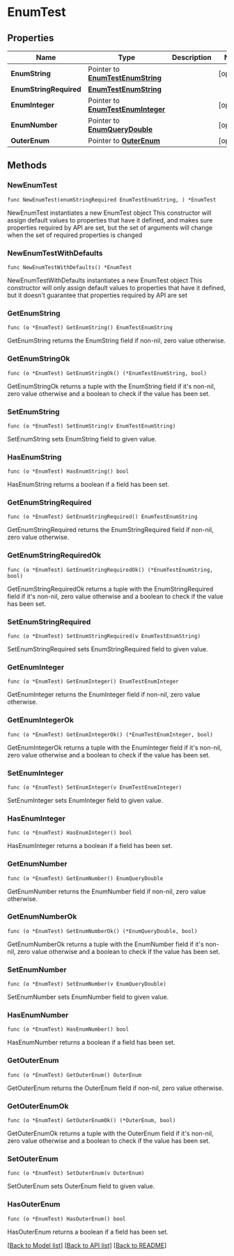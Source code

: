 # EnumTest

## Properties

Name | Type | Description | Notes
------------ | ------------- | ------------- | -------------
**EnumString** | Pointer to [**EnumTestEnumString**](Enum_TestEnumString.md) |  | [optional] 
**EnumStringRequired** | [**EnumTestEnumString**](Enum_TestEnumString.md) |  | 
**EnumInteger** | Pointer to [**EnumTestEnumInteger**](Enum_TestEnumInteger.md) |  | [optional] 
**EnumNumber** | Pointer to [**EnumQueryDouble**](enum_query_double.md) |  | [optional] 
**OuterEnum** | Pointer to [**OuterEnum**](OuterEnum.md) |  | [optional] 

## Methods

### NewEnumTest

`func NewEnumTest(enumStringRequired EnumTestEnumString, ) *EnumTest`

NewEnumTest instantiates a new EnumTest object
This constructor will assign default values to properties that have it defined,
and makes sure properties required by API are set, but the set of arguments
will change when the set of required properties is changed

### NewEnumTestWithDefaults

`func NewEnumTestWithDefaults() *EnumTest`

NewEnumTestWithDefaults instantiates a new EnumTest object
This constructor will only assign default values to properties that have it defined,
but it doesn't guarantee that properties required by API are set

### GetEnumString

`func (o *EnumTest) GetEnumString() EnumTestEnumString`

GetEnumString returns the EnumString field if non-nil, zero value otherwise.

### GetEnumStringOk

`func (o *EnumTest) GetEnumStringOk() (*EnumTestEnumString, bool)`

GetEnumStringOk returns a tuple with the EnumString field if it's non-nil, zero value otherwise
and a boolean to check if the value has been set.

### SetEnumString

`func (o *EnumTest) SetEnumString(v EnumTestEnumString)`

SetEnumString sets EnumString field to given value.

### HasEnumString

`func (o *EnumTest) HasEnumString() bool`

HasEnumString returns a boolean if a field has been set.

### GetEnumStringRequired

`func (o *EnumTest) GetEnumStringRequired() EnumTestEnumString`

GetEnumStringRequired returns the EnumStringRequired field if non-nil, zero value otherwise.

### GetEnumStringRequiredOk

`func (o *EnumTest) GetEnumStringRequiredOk() (*EnumTestEnumString, bool)`

GetEnumStringRequiredOk returns a tuple with the EnumStringRequired field if it's non-nil, zero value otherwise
and a boolean to check if the value has been set.

### SetEnumStringRequired

`func (o *EnumTest) SetEnumStringRequired(v EnumTestEnumString)`

SetEnumStringRequired sets EnumStringRequired field to given value.


### GetEnumInteger

`func (o *EnumTest) GetEnumInteger() EnumTestEnumInteger`

GetEnumInteger returns the EnumInteger field if non-nil, zero value otherwise.

### GetEnumIntegerOk

`func (o *EnumTest) GetEnumIntegerOk() (*EnumTestEnumInteger, bool)`

GetEnumIntegerOk returns a tuple with the EnumInteger field if it's non-nil, zero value otherwise
and a boolean to check if the value has been set.

### SetEnumInteger

`func (o *EnumTest) SetEnumInteger(v EnumTestEnumInteger)`

SetEnumInteger sets EnumInteger field to given value.

### HasEnumInteger

`func (o *EnumTest) HasEnumInteger() bool`

HasEnumInteger returns a boolean if a field has been set.

### GetEnumNumber

`func (o *EnumTest) GetEnumNumber() EnumQueryDouble`

GetEnumNumber returns the EnumNumber field if non-nil, zero value otherwise.

### GetEnumNumberOk

`func (o *EnumTest) GetEnumNumberOk() (*EnumQueryDouble, bool)`

GetEnumNumberOk returns a tuple with the EnumNumber field if it's non-nil, zero value otherwise
and a boolean to check if the value has been set.

### SetEnumNumber

`func (o *EnumTest) SetEnumNumber(v EnumQueryDouble)`

SetEnumNumber sets EnumNumber field to given value.

### HasEnumNumber

`func (o *EnumTest) HasEnumNumber() bool`

HasEnumNumber returns a boolean if a field has been set.

### GetOuterEnum

`func (o *EnumTest) GetOuterEnum() OuterEnum`

GetOuterEnum returns the OuterEnum field if non-nil, zero value otherwise.

### GetOuterEnumOk

`func (o *EnumTest) GetOuterEnumOk() (*OuterEnum, bool)`

GetOuterEnumOk returns a tuple with the OuterEnum field if it's non-nil, zero value otherwise
and a boolean to check if the value has been set.

### SetOuterEnum

`func (o *EnumTest) SetOuterEnum(v OuterEnum)`

SetOuterEnum sets OuterEnum field to given value.

### HasOuterEnum

`func (o *EnumTest) HasOuterEnum() bool`

HasOuterEnum returns a boolean if a field has been set.


[[Back to Model list]](../README.md#documentation-for-models) [[Back to API list]](../README.md#documentation-for-api-endpoints) [[Back to README]](../README.md)


